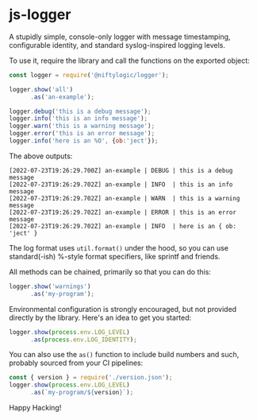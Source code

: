 # js-logger

A stupidly simple, console-only logger with message timestamping,
configurable identity, and standard syslog-inspired logging
levels.

To use it, require the library and call the functions on the
exported object:

```js
const logger = require('@niftylogic/logger');

logger.show('all')
      .as('an-example');

logger.debug('this is a debug message');
logger.info('this is an info message');
logger.warn('this is a warning message');
logger.error('this is an error message');
logger.info('here is an %O', {ob:'ject'});
```

The above outputs:

```
[2022-07-23T19:26:29.700Z] an-example | DEBUG | this is a debug message
[2022-07-23T19:26:29.702Z] an-example | INFO  | this is an info message
[2022-07-23T19:26:29.702Z] an-example | WARN  | this is a warning message
[2022-07-23T19:26:29.702Z] an-example | ERROR | this is an error message
[2022-07-23T19:26:29.702Z] an-example | INFO  | here is an { ob: 'ject' }
```

The log format uses `util.format()` under the hood, so you can use
standard(-ish) %-style format specifiers, like sprintf and
friends.

All methods can be chained, primarily so that you can do this:

```js
logger.show('warnings')
      .as('my-program');
```

Environmental configuration is strongly encouraged, but not
provided directly by the library.  Here's an idea to get you
started:

```js
logger.show(process.env.LOG_LEVEL)
      .as(process.env.LOG_IDENTITY);
```

You can also use the `as()` function to include build numbers and
such, probably sourced from your CI pipelines:

```js
const { version } = require('./version.json');
logger.show(process.env.LOG_LEVEL)
      .as(`my-program/${version}`);
```

Happy Hacking!
